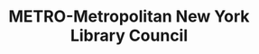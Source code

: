 ---
layout: repo
title: "METRO-Metropolitan New York Library Council"
id: 21314
permalink: repos/21314/
---